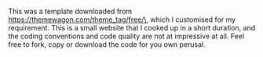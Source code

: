 This was a template downloaded from https://themewagon.com/theme_tag/free/\, which I customised for my requirement. This is a small website that I cooked up in a short duration, and the coding conventions and code quality are not at impressive at all. Feel free to fork, copy or download the code for you own perusal.
